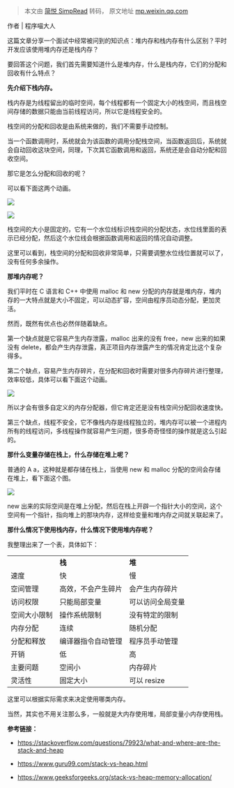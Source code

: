 > 本文由 [简悦 SimpRead](http://ksria.com/simpread/) 转码， 原文地址 [mp.weixin.qq.com](https://mp.weixin.qq.com/s?__biz=MzA5NDIzNzY1OQ==&mid=2735623229&idx=1&sn=bb81b8513e1af35530e97f77985a1ad2&chksm=b6ab4a8981dcc39f9b7cf052b1b246c02846c8bba1c4bb80f912156ee19242774b0634743436&mpshare=1&scene=1&srcid=1010lEa3cTdAV0kjoeSvp60h&sharer_sharetime=1665413583731&sharer_shareid=8a467675e94cd5b11b6640b7770d6cc6#rd)

作者 | 程序喵大人

这篇文章分享一个面试中经常被问到的知识点：堆内存和栈内存有什么区别？平时开发应该使用堆内存还是栈内存？

要回答这个问题，我们首先需要知道什么是堆内存，什么是栈内存，它们的分配和回收有什么特点？ 

**先介绍下栈内存。**

栈内存是为线程留出的临时空间，每个线程都有一个固定大小的栈空间，而且栈空间存储的数据只能由当前线程访问，所以它是线程安全的。

栈空间的分配和回收是由系统来做的，我们不需要手动控制。

当一个函数调用时，系统就会为该函数的调用分配栈空间，当函数返回后，系统就会自动回收这块空间，同理，下次其它函数调用和返回，系统还是会自动分配和回收空间。

那它是怎么分配和回收的呢？

可以看下面这两个动画。

![](https://mmbiz.qpic.cn/mmbiz_gif/JeibBY5FJRBELM0w5hgsoU8P9SP6u24BJB5AuqibzOACPFnu80hwMPkRKOhXbiadBsPPKIjgjsJmvN1wINPyg8nSQ/640?wx_fmt=gif)

![](https://mmbiz.qpic.cn/mmbiz_gif/JeibBY5FJRBELM0w5hgsoU8P9SP6u24BJzaA5tsWv9WBhBNYQE4nFOdyibd46MqfHJ83YbN0O6lSqjj75AaXElCw/640?wx_fmt=gif)

栈空间的大小是固定的，它有一个水位线标识栈空间的分配状态，水位线里面的表示已经分配，然后这个水位线会根据函数调用和返回的情况自动调整。

这里可以看到，栈空间的分配和回收非常简单，只需要调整水位线位置就可以了，没有任何多余操作。

**那堆内存呢？**

我们平时在 C 语言和 C++ 中使用 malloc 和 new 分配的内存就是堆内存，堆内存的一大特点就是大小不固定，可以动态扩容，空间由程序员动态分配，更加灵活。

然而，既然有优点也必然伴随着缺点。

第一个缺点就是它容易产生内存泄露，malloc 出来的没有 free，new 出来的如果没有 delete，都会产生内存泄露，真正项目内存泄露产生的情况肯定比这个复杂得多。

第二个缺点，容易产生内存碎片，在分配和回收时需要对很多内存碎片进行整理，效率较低，具体可以看下面这个动画。

![](https://mmbiz.qpic.cn/mmbiz_gif/JeibBY5FJRBELM0w5hgsoU8P9SP6u24BJT6DP0SulYN8WBGFnxgjrBYVgTbd8K1gtMe1wNfBxp8cG02fheaVmkA/640?wx_fmt=gif)

所以才会有很多自定义的内存分配器，但它肯定还是没有栈空间分配回收速度快。

第三个缺点，线程不安全，它不像栈内存是线程独立的，堆内存可以被一个进程内所有的线程访问，多线程操作就容易产生问题，很多奇奇怪怪的操作就是这么引起的。

**那什么变量存储在栈上，什么存储在堆上呢？**

普通的 A a，这种就是都存储在栈上，当使用 new 和 malloc 分配的空间会存储在堆上，看下面这个图。

![](https://mmbiz.qpic.cn/mmbiz_jpg/JeibBY5FJRBELM0w5hgsoU8P9SP6u24BJYpu2MiaG7snia03omuDyqTGtrTB6oFvxHYNEIIuVGJkH26LNKQ3BRNmw/640?wx_fmt=jpeg)

new 出来的实际空间是在堆上分配，然后在栈上开辟一个指针大小的空间，这个空间有一个指针，指向堆上的那块内存，这样给变量和堆内存之间就关联起来了。

**那什么情况下使用栈内存，什么情况下使用堆内存呢？**

我整理出来了一个表，具体如下：

<table width="684"><colgroup><col><col><col></colgroup><tbody><tr><td><br></td><td><strong>栈</strong></td><td><strong>堆</strong></td></tr><tr><td>速度</td><td>快</td><td>慢</td></tr><tr><td>空间管理</td><td>高效，不会产生碎片</td><td>会产生内存碎片</td></tr><tr><td>访问权限</td><td>只能局部变量</td><td>可以访问全局变量</td></tr><tr><td>空间大小限制</td><td>操作系统限制</td><td>没有特定的限制</td></tr><tr><td>内存分配</td><td>连续</td><td>随机分配</td></tr><tr><td>分配和释放</td><td>编译器指令自动管理</td><td>程序员手动管理</td></tr><tr><td>开销</td><td>低</td><td>高</td></tr><tr><td>主要问题</td><td class="">空间小</td><td>内存碎片</td></tr><tr><td>灵活性</td><td class="">固定大小</td><td>可以 resize</td></tr></tbody></table>

这里可以根据实际需求来决定使用哪类内存。

当然，其实也不用关注那么多，一般就是大内存使用堆，局部变量小内存使用栈。

**参考链接：**

*   https://stackoverflow.com/questions/79923/what-and-where-are-the-stack-and-heap
    
*   https://www.guru99.com/stack-vs-heap.html
    
*   https://www.geeksforgeeks.org/stack-vs-heap-memory-allocation/